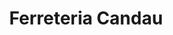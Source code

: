 ---
title: "Ferreteria Candau"
url: /mataro/ferreteria-candau-carrer-de-pablo-iglesias/
shop: hardware
---